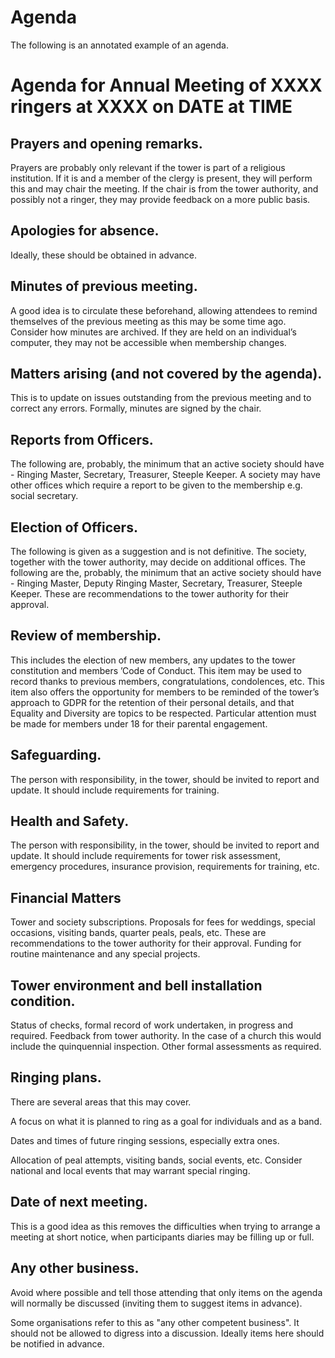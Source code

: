 # Agenda

The following is an annotated example of an agenda. 

# Agenda for Annual Meeting of XXXX ringers at XXXX on DATE at TIME   

## Prayers and opening remarks.  

Prayers are probably only relevant if the tower is part of a religious institution. If it is and a member of the clergy is present, they will perform this and may chair the meeting. If the chair is from the tower authority, and possibly not a ringer, they may provide feedback on a more public basis. 

## Apologies for absence.  

Ideally, these should be obtained in advance. 

## Minutes of previous meeting.  

A good idea is to circulate these beforehand, allowing attendees to remind themselves of the previous meeting as this may be some time ago. Consider how minutes are archived. If they are held on an individual’s computer, they may not be accessible when membership changes. 

## Matters arising (and not covered by the agenda). 

This is to update on issues outstanding from the previous meeting and to correct any errors. Formally, minutes are signed by the chair. 

## Reports from Officers.  

The following are, probably, the minimum that an active society should have - Ringing Master, Secretary, Treasurer, Steeple Keeper. A society may have other offices which require a report to be given to the membership e.g. social secretary. 

## Election of Officers.  

The following is given as a suggestion and is not definitive. The society, together with the tower authority, may decide on additional offices. The following are the, probably, the minimum that an active society should have - Ringing Master, Deputy Ringing Master, Secretary, Treasurer, Steeple Keeper. These are recommendations to the tower authority for their approval. 

## Review of membership.  

This includes the election of new members, any updates to the tower constitution and members ’Code of Conduct. This item may be used to record thanks to previous members, congratulations, condolences, etc. This item also offers the opportunity for members to be reminded of the tower’s approach to GDPR for the retention of their personal details, and that Equality and Diversity are topics to be respected. Particular attention must be made for members under 18 for their parental engagement. 

## Safeguarding.  

The person with responsibility, in the tower, should be invited to report and update. It should include requirements for training. 

## Health and Safety.  

The person with responsibility, in the tower, should be invited to report and update. It should include requirements for tower risk assessment, emergency procedures, insurance provision, requirements for training, etc.  

## Financial Matters 

Tower and society subscriptions. Proposals for fees for weddings, special occasions, visiting bands, quarter peals, peals, etc. These are recommendations to the tower authority for their approval. Funding for routine maintenance and any special projects. 

## Tower environment and bell installation condition. 

Status of checks, formal record of work undertaken, in progress and required. Feedback from tower authority. In the case of a church this would include the quinquennial inspection. Other formal assessments as required. 

## Ringing plans.  

There are several areas that this may cover.  

A focus on what it is planned to ring as a goal for individuals and as a band.  

Dates and times of future ringing sessions, especially extra ones.  

Allocation of peal attempts, visiting bands, social events, etc. Consider national and local events that may warrant special ringing. 

## Date of next meeting.  

This is a good idea as this removes the difficulties when trying to arrange a meeting at short notice, when participants diaries may be filling up or full. 

## Any other business.  

Avoid where possible and tell those attending that only items on the agenda will normally be discussed (inviting them to suggest items in advance). 

Some organisations refer to this as "any other competent business". It should not be allowed to digress into a discussion. Ideally items here should be notified in advance. 